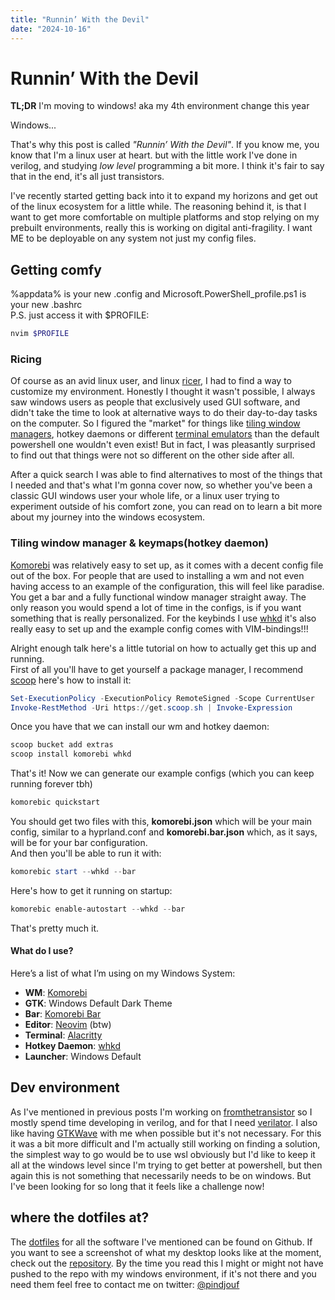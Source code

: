 ```yaml
---
title: "Runnin’ With the Devil"
date: "2024-10-16"
---
```


# Runnin’ With the Devil

**TL;DR** I'm moving to windows! aka my 4th environment change this year

Windows...

That's why this post is called *"Runnin’ With the Devil"*. If you know me, you know that I'm a linux user at heart. but with the little work I've done in verilog, and studying *low level* programming a bit more. I think it's fair to say that in the end, it's all just transistors.

I've recently started getting back into it to expand my horizons and get out of the linux ecosystem for a little while. The reasoning behind it, is that I want to get more comfortable on multiple platforms and stop relying on my prebuilt environments, really this is working on digital anti-fragility. I want ME to be deployable on any system not just my config files.

## Getting comfy

%appdata% is your new .config and Microsoft.PowerShell_profile.ps1 is your new .bashrc  
P.S. just access it with $PROFILE:

```powershell
nvim $PROFILE
```

### Ricing

Of course as an avid linux user, and linux [ricer](https://jie-fang.github.io/blog/basics-of-ricing), I had to find a way to customize my environment. Honestly I thought it wasn't possible, I always saw windows users as people that exclusively used GUI software, and didn't take the time to look at alternative ways to do their day-to-day tasks on the computer. So I figured the "market" for things like [tiling window managers](https://en.wikipedia.org/wiki/Tiling_window_manager), hotkey daemons or different [terminal emulators](https://en.wikipedia.org/wiki/Terminal_emulator) than the default powershell one wouldn't even exist! But in fact, I was pleasantly surprised to find out that things were not so different on the other side after all.

After a quick search I was able to find alternatives to most of the things that I needed and that's what I'm gonna cover now, so whether you've been a classic GUI windows user your whole life, or a linux user trying to experiment outside of his comfort zone, you can read on to learn a bit more about my journey into the windows ecosystem.

### Tiling window manager & keymaps(hotkey daemon)

[Komorebi](https://lgug2z.github.io/komorebi/) was relatively easy to set up, as it comes with a decent config file out of the box. For people that are used to installing a wm and not even having access to an example of the configuration, this will feel like paradise. You get a bar and a fully functional window manager straight away. The only reason you would spend a lot of time in the configs, is if you want something that is really personalized. For the keybinds I use [whkd](https://github.com/LGUG2Z/whkd) it's also really easy to set up and the example config comes with VIM-bindings!!!

Alright enough talk here's a little tutorial on how to actually get this up and running.  
First of all you'll have to get yourself a package manager, I recommend [scoop](https://scoop.sh/) here's how to install it:

```powershell
Set-ExecutionPolicy -ExecutionPolicy RemoteSigned -Scope CurrentUser
Invoke-RestMethod -Uri https://get.scoop.sh | Invoke-Expression
```

Once you have that we can install our wm and hotkey daemon:

```powershell
scoop bucket add extras
scoop install komorebi whkd
```

That's it! Now we can generate our example configs (which you can keep running forever tbh)

```powershell
komorebic quickstart
```

You should get two files with this, **komorebi.json** which will be your main config, similar to a hyprland.conf and **komorebi.bar.json** which, as it says, will be for your bar configuration.  
And then you'll be able to run it with:

```powershell
komorebic start --whkd --bar
```

Here's how to get it running on startup:

```powershell
komorebic enable-autostart --whkd --bar
```

That's pretty much it.

#### What do I use?

Here’s a list of what I’m using on my Windows System:

- **WM**: [Komorebi](https://lgug2z.github.io/komorebi/)
- **GTK**: Windows Default Dark Theme
- **Bar**: [Komorebi Bar](https://lgug2z.github.io/komorebi/)
- **Editor**: [Neovim](https://neovim.io) (btw)
- **Terminal**: [Alacritty](https://alacritty.org) 
- **Hotkey Daemon**: [whkd](https://github.com/LGUG2Z/whkd)
- **Launcher**: Windows Default

## Dev environment

As I've mentioned in previous posts I'm working on [fromthetransistor](https://github.com/pindjouf/fromthetransistor) so I mostly spend time developing in verilog, and for that I need [verilator](https://www.veripool.org/verilator/). I also like having [GTKWave](https://gtkwave.sourceforge.net/) with me when possible but it's not necessary. For this it was a bit more difficult and I'm actually still working on finding a solution, the simplest way to go would be to use wsl obviously but I'd like to keep it all at the windows level since I'm trying to get better at powershell, but then again this is not something that necessarily needs to be on windows. But I've been looking for so long that it feels like a challenge now!

## where the dotfiles at?

The [dotfiles](https://github.com/pindjouf/dotfiles) for all the software I've mentioned can be found on Github. If you want to see a screenshot of what my desktop looks like at the moment, check out the [repository](https://github.com/pindjouf/dotfiles). By the time you read this I might or might not have pushed to the repo with my windows environment, if it's not there and you need them feel free to contact me on twitter: [@pindjouf](https://x.com/pindjouf)

